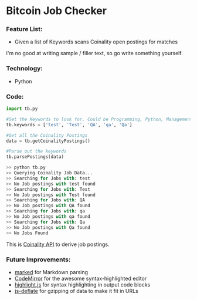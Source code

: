 # Bitcoin Job Checker

### Feature List:

 * Given a list of Keywords scans Coinality open postings for matches

I'm no good at writing sample / filler text, so go write something yourself.

### Technology:

 * Python
 
### Code:

```python
import tb.py

#Set the Keywords to look for, Could be Programming, Python, Management
tb.keywords = ['test', 'Test', 'QA', 'qa', 'Qa']

#Get all the Coinality Postings
data = tb.getCoinalityPostings()

#Parse out the keywords
tb.parsePostings(data)
```
```python
>> python tb.py
>> Querying Coinality Job Data...
>> Searching for Jobs with: test
>> No Job postings with test found
>> Searching for Jobs with: Test
>> No Job postings with Test found
>> Searching for Jobs with: QA
>> No Job postings with QA found
>> Searching for Jobs with: qa
>> No Job postings with qa found
>> Searching for Jobs with: Qa
>> No Job postings with Qa found
>> No Jobs Found
```
This is [Coinality API](https://coinality.com/api-documentation/) to derive job postings.


### Future Improvements:

 * [marked](https://github.com/chjj) for Markdown parsing
 * [CodeMirror](http://codemirror.net/) for the awesome syntax-highlighted editor
 * [highlight.js](http://softwaremaniacs.org/soft/highlight/en/) for syntax highlighting in output code blocks
 * [js-deflate](https://github.com/dankogai/js-deflate) for gzipping of data to make it fit in URLs
